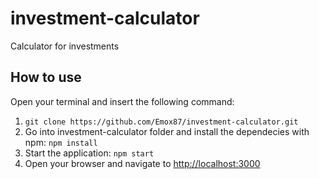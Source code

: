 # investment-calculator
Calculator for investments

## How to use

Open your terminal and insert the following command:

1) `git clone https://github.com/Emox87/investment-calculator.git`
2) Go into investment-calculator folder and install the dependecies with npm: `npm install`
3) Start the application: `npm start`
4) Open your browser and navigate to [http://localhost:3000](https://www.google.com)
